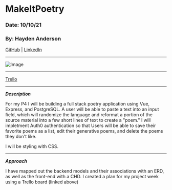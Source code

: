 # MakeItPoetry

### Date: 10/10/21

### By: Hayden Anderson

[GitHub](https://github.com/hayden707) | [LinkedIn](https://www.linkedin.com/in/hayden-anderson-909/)

---

![Image](https://i.imgur.com/uGog6KL.png)

---

[Trello](LINK)

---

**_Description_**

For my P4 I will be building a full stack poetry application using Vue, Express, and PostgreSQL. A user will be able to paste a text into an input field, which will randomize the language and reformat a portion of the source material into a few short lines of text to create a "poem." I will impletment Auth0 authentication so that Users will be able to save their favorite poems as a list, edit their generative poems, and delete the poems they don't like.

I will be styling with CSS. 

---

**_Approach_**

I have mapped out the backend models and their associations with an ERD, as well as the front-end with a CHD. I created a plan for my project week using a Trello board (linked above)
